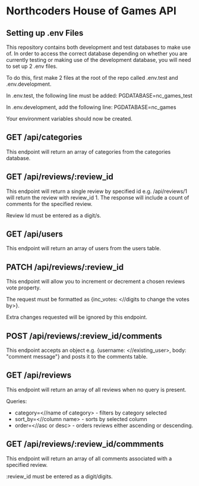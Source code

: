 # Northcoders House of Games API

## Setting up .env Files

This repository contains both development and test databases to make use of. In order to access the correct database depending on whether you are currently testing or making use of the development database, you will need to set up 2 .env files.

To do this, first make 2 files at the root of the repo called .env.test and .env.development.

In .env.test, the following line must be added: PGDATABASE=nc_games_test

In .env.development, add the following line: PGDATABASE=nc_games

Your environment variables should now be created.

## GET /api/categories

This endpoint will return an array of categories from the categories database.

## GET /api/reviews/:review_id

This endpoint will return a single review by specified id e.g. /api/reviews/1 will return the review with review_id 1. The response will include a count of comments for the specified review.

Review Id must be entered as a digit/s.

## GET /api/users

This endpoint will return an array of users from the users table.

## PATCH /api/reviews/:review_id

This endpoint will allow you to increment or decrement a chosen reviews vote property.

The request must be formatted as {inc_votes: <//digits to change the votes by>}.

Extra changes requested will be ignored by this endpoint.

## POST /api/reviews/:review_id/comments

This endpoint accepts an object e.g. {username: <//existing_user>, body: "comment message"} and posts it to the comments table.

## GET /api/reviews

This endpoint will return an array of all reviews when no query is present.

Queries:

- category=<//name of category> - filters by category selected
- sort_by=<//column name> - sorts by selected column
- order=<//asc or desc> - orders reviews either ascending or descending.

## GET /api/reviews/:review_id/commments

This endpoint will return an array of all comments associated with a specified review.

:review_id must be entered as a digit/digits.
